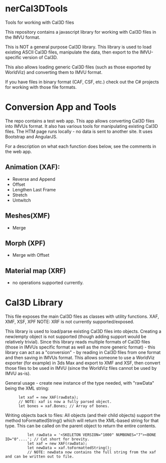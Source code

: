 # nerCal3DTools
Tools for working with Cal3D files

This repository contains a javascript library for working with Cal3D files in the IMVU format.

This is NOT a general purpose Cal3D library. This library is used to load existing ASCII Cal3D files, manipulate the data, then export to the IMVU-specific version of Cal3D.
 
This also allows loading generic Cal3D files (such as those exported by WorldViz) and converting them to IMVU format.
 
If you have files in binary format (CAF, CSF, etc.) check out the C# projects for working with those file formats.

# Conversion App and Tools
The repo contains a test web app. This app allows converting Cal3D files into IMVUs format. It also has various tools for manipulating existing Cal3D files. The HTM page runs locally - no data is sent to another site. It uses Bootstrap and AngularJS.

For a description on what each function does below, see the comments in the web app.

## Animation (XAF):
* Reverse and Append
* Offset
* Lengthen Last Frame
* Stretch
* Untwitch

## Meshes(XMF)
* Merge

## Morph (XPF)
* Merge with Offset

## Material map (XRF)
* no operations supported currently.

# Cal3D Library
This file exposes the main Cal3D files as classes with utility functions.
      XAF, XMF, XSF, XPF
NOTE: XRF is not currently supported/exposed.

This library is used to load/parse existing Cal3D files into objects. Creating a new/empty object is not supported (though adding support would be relatively trivial). Since this library reads multiple formats of Cal3D files (those in IMVUs specific format as well as the more generic format) - this library can act as a "conversion" - by reading in Cal3D files from one format and then saving in IMVUs format. This allows someone to use a WorldViz exporter (for example) in 3ds Max and export to XMF and XSF, then convert those files to be used in IMVU (since the WorldViz files cannot be used by IMVU as-is).

General usage - create new instance of the type needed, with "rawData" being the XML string:

```     let rawData = '<SKELETON VERSION="1000" NUMBONES="7"><BONE ID="0"....'; // Cut short for brevity.
      let xaf = new XAF(rawData);
      // NOTE: xaf is now a fully parsed object.
      let bones = xaf.Bones; // Array of bones.
```

Writing objects back to files:
      All objects (and their child objects) support the method toFormattedString() which will return
      the XML-based string for that type.
      This can be called on the parent object to return the entire contents.

```    For example:
          let rawData = '<SKELETON VERSION="1000" NUMBONES="7"><BONE ID="0"....'; // Cut short for brevity.
          let xaf = new XAF(rawData);
          let newData = xaf.toFormattedString();
          // NOTE: newData now contains the full string from the xaf and can be written out to file.
```

